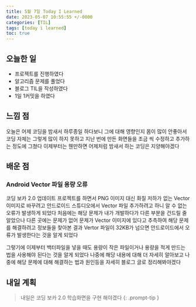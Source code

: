 ```yaml
---
title: 5월 7일 Today I Learned
date: 2023-05-07 10:55:55 +/-0000
categories: [TIL]
tags: [today i learned]
toc: true
---
```


## 오늘한 일

* 프로젝트를 진행하였다
* 알고리즘 문제를 풀었다
* 블로그 TIL을 작성하였다
* 1일 1커밋을 하였다

## 느낌 점

오늘은 어제 코딩을 밤새서 하루종일 하다보니 그에 대해 영향인지 몸이 많이 안좋아서 코딩 자체는 그렇게 많이 하지
못하고 지난 번에 만든 화면들을 조금 씩 수정하고 추가하는 정도에 그쳤다 이제부터는 웬만하면 어제처럼
밤새서 하는 코딩은 지양해야겠다

## 배운 점

### Android Vector 파일 용량 오류

코딩 보카 2.0 업데이트 프로젝트를 하면서 PNG 이미지 대신 화질 저하가 없는 Vector 이미지로 바꾸려고
안드로이드 스튜디오에서 Vector 파일 추가하려고 하니 알 수 없는 오류가 발생하게 되었다 처음에는 해당 문제가 내가 개발하다가
다른 부분을 건드릴 줄 알았으나 다른 곳에는 문제가 없어 문제가 Vector 이미지에 있다고 추측하여 해당 문제를 해결하려고
정보들을 찾아본 결과 Vertor 파일이 32KB가 넘으면 안드로이드에서 오류가 발생한다는 것을 알게 되었다

그렇기에 이제부터 백터파일을 넣을 때도 용량이 작은 파일이거나 용량을 적게 만드는 법을 사용해야 된다는 것을
알게 되었다 나중에 해당 내용에 대해 더 자세히 알아보고 나중에 해당 문제에 대해 해결하는 법과 원인등을 자세히 블로그 글로 정리해봐야겠다

## 내일 계획

> 내일은 코딩 보카 2.0 학습화면을 구현 해야겠다
{: .prompt-tip }